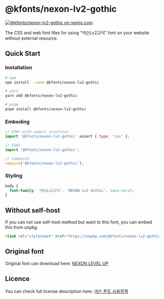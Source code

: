 # @kfonts/nexon-lv2-gothic

[![@kfonts/nexon-lv2-gothic on npmjs.com](https://img.shields.io/npm/v/%40kfonts%2Fnexon-lv2-gothic)](https://www.npmjs.com/package/@kfonts/nexon-lv2-gothic)

The CSS and web font files for using &OpenCurlyDoubleQuote;넥슨Lv2고딕&CloseCurlyDoubleQuote; font on your website without external resource.

## Quick Start

### Installation

```sh
# npm
npm install --save @kfonts/nexon-lv2-gothic

# yarn
yarn add @kfonts/nexon-lv2-gothic

# pnpm
pnpm install @kfonts/nexon-lv2-gothic
```

### Embeding

```js
// ES6+ with import assertion
import '@kfonts/nexon-lv2-gothic' assert { type: 'css' };

// ES6+
import '@kfonts/nexon-lv2-gothic';

// CommonJS
require('@kfonts/nexon-lv2-gothic');
```

### Styling

```css
body {
  font-family: '넥슨Lv2고딕', 'NEXON Lv2 Gothic', sans-serif;
}
```

## Without self-host

If you can not use self-host method but want to this font, you can embed this from unpkg.

```html
<link rel="stylesheet" href="https://unpkg.com/@kfonts/nexon-lv2-gothic/index.css" />
```

## Original font

Original font can download here: [NEXON LEVEL UP](https://levelup.nexon.com/index.html)

## Licence

You can check full license description here: [넥슨 폰트 사용정책](https://levelup.nexon.com/index.html#policy)
